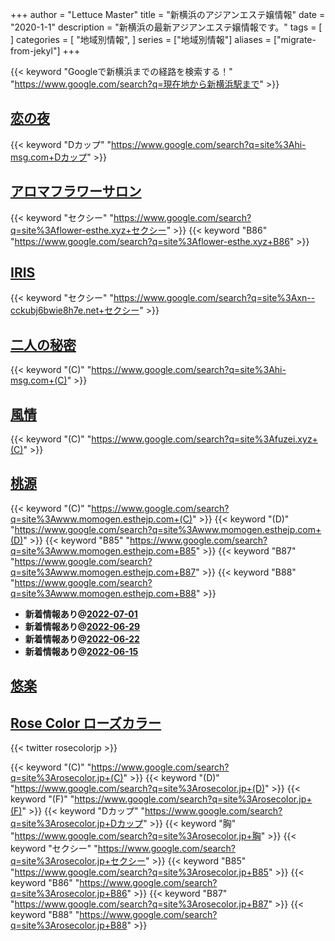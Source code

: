 +++
author = "Lettuce Master"
title = "新横浜のアジアンエステ嬢情報"
date = "2020-1-1"
description = "新横浜の最新アジアンエステ嬢情報です。"
tags = [
]
categories = [
    "地域別情報",
]
series = ["地域別情報"]
aliases = ["migrate-from-jekyl"]
+++

{{< keyword "Googleで新横浜までの経路を検索する！" "https://www.google.com/search?q=現在地から新横浜駅まで" >}}

## [恋の夜](http://hi-msg.com/koinoyoru/)
{{< keyword "Dカップ" "https://www.google.com/search?q=site%3Ahi-msg.com+Dカップ" >}} 

## [アロマフラワーサロン](http://flower-esthe.xyz/)
{{< keyword "セクシー" "https://www.google.com/search?q=site%3Aflower-esthe.xyz+セクシー" >}} {{< keyword "B86" "https://www.google.com/search?q=site%3Aflower-esthe.xyz+B86" >}} 

## [IRIS](http://xn--cckubj6bwie8h7e.net/)
{{< keyword "セクシー" "https://www.google.com/search?q=site%3Axn--cckubj6bwie8h7e.net+セクシー" >}} 

## [二人の秘密](http://hi-msg.com/futari/)
{{< keyword "(C)" "https://www.google.com/search?q=site%3Ahi-msg.com+(C)" >}} 

## [風情](http://fuzei.xyz/)
{{< keyword "(C)" "https://www.google.com/search?q=site%3Afuzei.xyz+(C)" >}} 

## [桃源](http://www.momogen.esthejp.com/)
{{< keyword "(C)" "https://www.google.com/search?q=site%3Awww.momogen.esthejp.com+(C)" >}} {{< keyword "(D)" "https://www.google.com/search?q=site%3Awww.momogen.esthejp.com+(D)" >}} {{< keyword "B85" "https://www.google.com/search?q=site%3Awww.momogen.esthejp.com+B85" >}} {{< keyword "B87" "https://www.google.com/search?q=site%3Awww.momogen.esthejp.com+B87" >}} {{< keyword "B88" "https://www.google.com/search?q=site%3Awww.momogen.esthejp.com+B88" >}} 

- **新着情報あり@[2022-07-01](/post/2022-07-01)**
- **新着情報あり@[2022-06-29](/post/2022-06-29)**
- **新着情報あり@[2022-06-22](/post/2022-06-22)**
- **新着情報あり@[2022-06-15](/post/2022-06-15)**
## [悠楽](http://yuraku.tokyo/)


## [Rose Color ローズカラー](https://rosecolor.jp/)


{{< twitter rosecolorjp >}}

{{< keyword "(C)" "https://www.google.com/search?q=site%3Arosecolor.jp+(C)" >}} {{< keyword "(D)" "https://www.google.com/search?q=site%3Arosecolor.jp+(D)" >}} {{< keyword "(F)" "https://www.google.com/search?q=site%3Arosecolor.jp+(F)" >}} {{< keyword "Dカップ" "https://www.google.com/search?q=site%3Arosecolor.jp+Dカップ" >}} {{< keyword "胸" "https://www.google.com/search?q=site%3Arosecolor.jp+胸" >}} {{< keyword "セクシー" "https://www.google.com/search?q=site%3Arosecolor.jp+セクシー" >}} {{< keyword "B85" "https://www.google.com/search?q=site%3Arosecolor.jp+B85" >}} {{< keyword "B86" "https://www.google.com/search?q=site%3Arosecolor.jp+B86" >}} {{< keyword "B87" "https://www.google.com/search?q=site%3Arosecolor.jp+B87" >}} {{< keyword "B88" "https://www.google.com/search?q=site%3Arosecolor.jp+B88" >}} 

